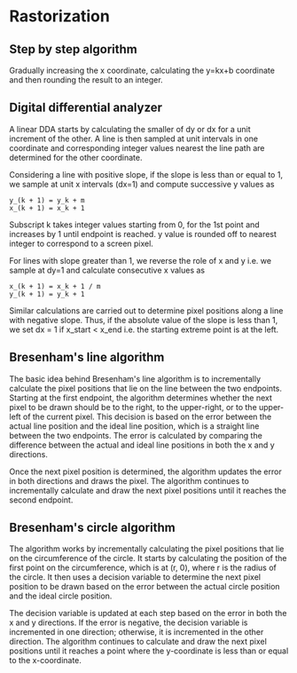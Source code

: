 # Rastorization
## Step by step algorithm
Gradually increasing the x coordinate, calculating the y=kx+b coordinate and then rounding the result to an integer.
## Digital differential analyzer 
A linear DDA starts by calculating the smaller of dy or dx for a unit increment of the other. A line is then sampled at unit intervals in one coordinate and corresponding integer values nearest the line path are determined for the other coordinate.

Considering a line with positive slope, if the slope is less than or equal to 1, we sample at unit x intervals (dx=1) and compute successive y values as

    y_(k + 1) = y_k + m
    x_(k + 1) = x_k + 1
    
Subscript k takes integer values starting from 0, for the 1st point and increases by 1 until endpoint is reached. y value is rounded off to nearest integer to correspond to a screen pixel.

For lines with slope greater than 1, we reverse the role of x and y i.e. we sample at dy=1 and calculate consecutive x values as

    x_(k + 1) = x_k + 1 / m
    y_(k + 1) = y_k + 1

Similar calculations are carried out to determine pixel positions along a line with negative slope. Thus, if the absolute value of the slope is less than 1, we set dx = 1 if x_start < x_end i.e. the starting extreme point is at the left. 
## Bresenham's line algorithm
The basic idea behind Bresenham's line algorithm is to incrementally calculate the pixel positions that lie on the line between the two endpoints. Starting at the first endpoint, the algorithm determines whether the next pixel to be drawn should be to the right, to the upper-right, or to the upper-left of the current pixel. This decision is based on the error between the actual line position and the ideal line position, which is a straight line between the two endpoints. The error is calculated by comparing the difference between the actual and ideal line positions in both the x and y directions.

Once the next pixel position is determined, the algorithm updates the error in both directions and draws the pixel. The algorithm continues to incrementally calculate and draw the next pixel positions until it reaches the second endpoint.
## Bresenham's circle algorithm
The algorithm works by incrementally calculating the pixel positions that lie on the circumference of the circle. It starts by calculating the position of the first point on the circumference, which is at (r, 0), where r is the radius of the circle. It then uses a decision variable to determine the next pixel position to be drawn based on the error between the actual circle position and the ideal circle position.

The decision variable is updated at each step based on the error in both the x and y directions. If the error is negative, the decision variable is incremented in one direction; otherwise, it is incremented in the other direction. The algorithm continues to calculate and draw the next pixel positions until it reaches a point where the y-coordinate is less than or equal to the x-coordinate.
